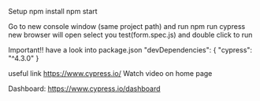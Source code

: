 Setup
npm install
npm start

Go to new console window (same project path) and run
npm run cypress
new browser will open
select you test(form.spec.js) and double click to run


Important!!
have a look into package.json
"devDependencies": {
    "cypress": "^4.3.0"
  }

useful link
https://www.cypress.io/
Watch video on home page

Dashboard:
https://www.cypress.io/dashboard

